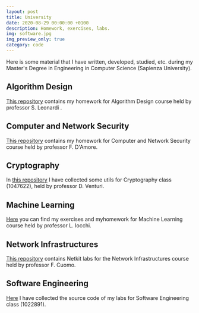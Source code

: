 ```yaml
---
layout: post
title: University
date: 2020-08-29 00:00:00 +0100
description: Homework, exercises, labs.
img: software.jpg
img_preview_only: true
category: code
---
```

Here is some material that I have written, developed, studied, etc. during my Master's Degree in Engineering in Computer Science (Sapienza University).

## Algorithm Design

[This repository](https:github.com/lrusso96/Algorithm-Design) contains my homework for Algorithm Design course held by professor S. Leonardi .

## Computer and Network Security

[This repository](https:github.com/lrusso96/Computer-Network-Security) contains my homework for Computer and Network Security course held by professor F. D'Amore.

## Cryptography

In [this repository](https:github.com/lrusso96/Cryptography) I have collected some utils for Cryptography class (1047622), held by professor D. Venturi.

## Machine Learning

[Here](https:github.com/lrusso96/Machine-Learning) you can find my exercises and myhomework for Machine Learning course held by professor L. Iocchi.

## Network Infrastructures

[This repository](https:github.com/lrusso96/Network-Infrastructures) contains Netkit labs for the Network Infrastructures course held by professor F. Cuomo.

## Software Engineering

[Here](https:github.com/lrusso96/Software-Engineering) I have collected the source code of my labs for Software Engineering class (1022891).
